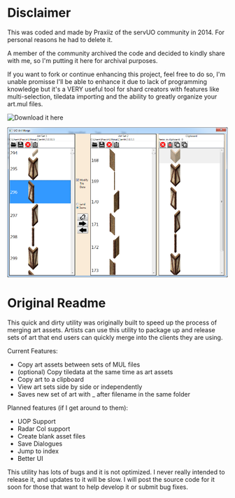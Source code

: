 # Disclaimer

This was coded and made by Praxiiz of the servUO community in 2014. For personal reasons he had to delete it.

A member of the community archived the code and decided to kindly share with me, so I'm putting it here for archival purposes.

If you want to fork or continue enhancing this project, feel free to do so, I'm unable promisse I'll be able to enhance it due to lack of programming knowledge but it's a VERY useful tool for shard creators with features like multi-selection, tiledata importing and the ability to greatly organize your art.mul files.

![Download it here](https://github.com/2dchaos/UO_Art_Merge/releases/tag/x64)

![interface](/screenshot.png)

# Original Readme

This quick and dirty utility was originally built to speed up the process of merging art assets. Artists can use this utility to package up and release sets of art that end users can quickly merge into the clients they are using.

Current Features:
* Copy art assets between sets of MUL files
* (optional) Copy tiledata at the same time as art assets
* Copy art to a clipboard
* View art sets side by side or independently
* Saves new set of art with _ after filename in the same folder

Planned features (if I get around to them):
* UOP Support
* Radar Col support
* Create blank asset files
* Save Dialogues
* Jump to index
* Better UI

This utility has lots of bugs and it is not optimized. I never really intended to release it, and updates to it will be slow. I will post the source code for it soon for those that want to help develop it or submit bug fixes.
